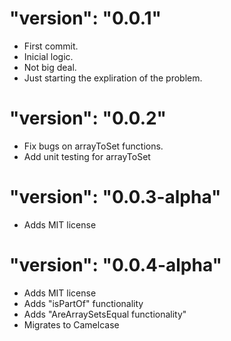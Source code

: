 #  "version": "0.0.1"
- First commit. 
- Inicial logic. 
- Not big deal. 
- Just starting the expliration of the problem.


#  "version": "0.0.2"
- Fix bugs on arrayToSet functions.
- Add unit testing for arrayToSet


#  "version": "0.0.3-alpha"
- Adds MIT license

#  "version": "0.0.4-alpha"
- Adds MIT license
- Adds "isPartOf" functionality
- Adds "AreArraySetsEqual functionality" 
- Migrates to Camelcase